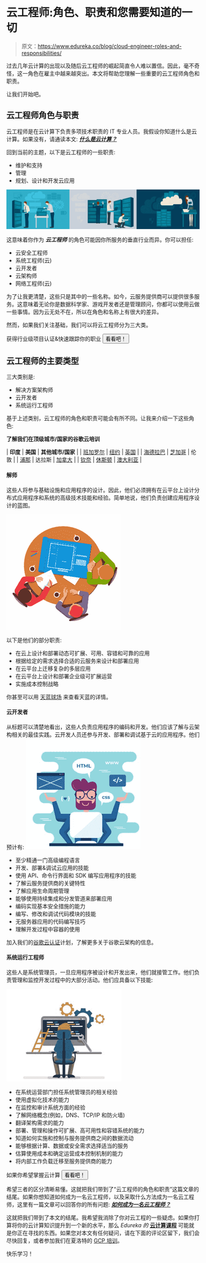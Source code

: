 # 云工程师:角色、职责和您需要知道的一切

> 原文：<https://www.edureka.co/blog/cloud-engineer-roles-and-responsibilities/>

过去几年云计算的出现以及随后云工程师的崛起简直令人难以置信。因此，毫不奇怪，这一角色在雇主中越来越突出。本文将帮助您理解一些重要的云工程师角色和职责。

让我们开始吧。

## **云工程师角色与职责**

云工程师是在云计算下负责多项技术职责的 IT 专业人员。我假设你知道什么是云计算。如果没有，请通读本文: [***什么是云计算？***](https://www.edureka.co/blog/what-is-cloud-computing/)

回到当前的主题，以下是云工程师的一些职责:

*   维护和支持
*   管理
*   规划、设计和开发云应用

![cloud engineer - Cloud Engineer roles and responsibilities - Edureka](img/d18d73bdd7a845843ca67e333201dbc0.png)

这意味着你作为 ***云工程师*** 的角色可能因你所服务的垂直行业而异。你可以担任:

*   云安全工程师
*   系统工程师(云)
*   云开发者
*   云架构师
*   网络工程师(云)

为了让我更清楚，这些只是其中的一些名称。如今，云服务提供商可以提供很多服务。这意味着无论你是数据科学家、游戏开发者还是管理顾问，你都可以使用云做一些事情。因为云无处不在，所以在角色和名称上有很大的差异。

然而，如果我们关注基础，我们可以将云工程师分为三大类。

获得行业级项目认证&快速跟踪你的职业 [<button>看看吧！</button>](https://www.edureka.co/masters-program/cloud-architect-training)

## **云工程师的主要类型**

三大类别是:

*   解决方案架构师
*   云开发者
*   系统运行工程师

基于上述类别，云工程师的角色和职责可能会有所不同。让我来介绍一下这些角色:

**了解我们在顶级城市/国家的谷歌云培训**

| **印度** | **美国** | **其他城市/国家** |
| [班加罗尔](https://www.edureka.co/google-cloud-architect-certification-training-bangalore) | [纽约](https://www.edureka.co/google-cloud-architect-certification-training-new-york-city) | [英国](https://www.edureka.co/google-cloud-architect-certification-training-uk) |
| [海德拉巴](https://www.edureka.co/google-cloud-architect-certification-training-hyderabad) | [芝加哥](https://www.edureka.co/google-cloud-architect-certification-training-chicago) | 伦敦 |
| [浦那](https://www.edureka.co/google-cloud-architect-certification-training-pune) | 达拉斯 | [加拿大](https://www.edureka.co/google-cloud-architect-certification-training-canada) |
| [钦奈](https://www.edureka.co/google-cloud-architect-certification-training-chennai) | [休斯顿](https://www.edureka.co/google-cloud-architect-certification-training-houston) | [澳大利亚](https://www.edureka.co/google-cloud-architect-certification-training-australia) |

#### **解师**

这些人将参与基础设施和应用程序的设计。因此，他们必须拥有在云平台上设计分布式应用程序和系统的高级技术技能和经验。简单地说，他们负责创建应用程序设计的蓝图。

![Solutions Architect - Cloud Engineer roles and responsibilities - Edureka](img/a7f3e97402963aa8cfb3cbc426ad9736.png)

以下是他们的部分职责:

*   在云上设计和部署动态可扩展、可用、容错和可靠的应用
*   根据给定的需求选择合适的云服务来设计和部署应用
*   在云平台上迁移复杂的多层应用
*   在云平台上设计和部署企业级可扩展运营
*   实施成本控制战略

你甚至可以用 [天蓝球场](https://www.edureka.co/masters-program/azure-cloud-engineer-certification-training) 来查看天蓝的详情。

#### **云开发者**

从标题可以清楚地看出，这些人负责应用程序的编码和开发。他们应该了解与云架构相关的最佳实践。云开发人员还参与开发、部署和调试基于云的应用程序。他们预计有: ![Cloud Developer - Cloud Engineer roles and responsibilities - Edureka](img/bbbd8c8ad4c3dcdaca2f18723b0d4ea6.png)

*   至少精通一门高级编程语言
*   开发、部署&调试云应用的技能
*   使用 API、命令行界面和 SDK 编写应用程序的技能
*   了解云服务提供商的关键特性
*   了解应用生命周期管理
*   能够使用持续集成和分发管道来部署应用
*   编码实现基本安全措施的能力
*   编写、修改和调试代码模块的技能
*   无服务器应用的代码编写技巧
*   理解开发过程中容器的使用

加入我们的[谷歌云认证](https://www.edureka.co/google-cloud-architect-certification-training)计划，了解更多关于谷歌云架构的信息。

#### **系统运行工程师**

这些人是系统管理员，一旦应用程序被设计和开发出来，他们就接管工作。他们负责管理和监控开发过程中的大部分活动。他们应具备以下技能:

![System Admin - Cloud Engineer roles and responsibilities - Edureka](img/e17bed7a910b058ccbaa15f758b667ed.png)

*   在系统运营部门担任系统管理员的相关经验
*   使用虚拟化技术的能力
*   在监控和审计系统方面的经验
*   了解网络概念(例如，DNS、TCP/IP 和防火墙)
*   翻译架构需求的能力
*   部署、管理和操作可扩展、高可用性和容错系统的能力
*   知道如何实施和控制与服务提供商之间的数据流动
*   能够根据计算、数据或安全需求选择适当的服务
*   估算使用成本和确定运营成本控制机制的能力
*   将内部工作负载迁移至服务提供商的能力

如果你希望掌握云计算 [<button>看看吧！</button>](https://www.edureka.co/masters-program/cloud-architect-training)

希望三者的区分清晰易懂。这就把我们带到了“云工程师的角色和职责”这篇文章的结尾。如果你想知道如何成为一名云工程师，以及采取什么方法成为一名云工程师，这里有一篇文章可以回答你的所有问题: [***如何成为一名云工程师？***](https://www.edureka.co/blog/how-to-become-a-cloud-engineer/)

这就把我们带到了本文的结尾。我希望我消除了你对云工程的一些疑虑。如果你打算将你的云计算知识提升到一个新的水平，那么 *Edureka 的* [**云计算课程**](https://www.edureka.co/masters-program/cloud-architect-training) 可能就是你正在寻找的东西。如果您对本文有任何疑问，请在下面的评论区留下，我们会尽快回复，或者参加我们在夏洛特的 [GCP 培训](https://www.edureka.co/google-cloud-architect-certification-training-charlotte)。

快乐学习！